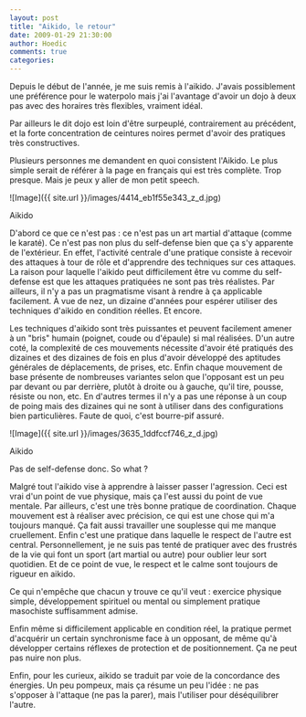 ```yaml
---
layout: post
title: "Aikido, le retour"
date: 2009-01-29 21:30:00
author: Hoedic
comments: true
categories: 
---
```



Depuis le début de l'année, je me suis remis à l'aikido. J'avais possiblement une préférence pour le waterpolo mais j'ai l'avantage d'avoir un dojo à deux pas avec des horaires très flexibles, vraiment idéal.

Par ailleurs le dit dojo est loin d'être surpeuplé, contrairement au précédent, et la forte concentration de ceintures noires permet d'avoir des pratiques très constructives.

Plusieurs personnes me demandent en quoi consistent l'Aikido. Le plus simple serait de référer à la page  en français qui est très complète. Trop presque. Mais je peux y aller de mon petit speech.


![Image]({{ site.url }}/images/4414_eb1f55e343_z_d.jpg)
<div class="photoattrib">Aikido</div>



D'abord ce que ce n'est pas : ce n'est pas un art martial d'attaque (comme le karaté). Ce n'est pas non plus du self-defense bien que ça s'y apparente de l'extérieur. En effet, l'activité centrale d'une pratique consiste à recevoir des attaques à tour de rôle et d'apprendre des techniques sur ces attaques. La raison pour laquelle l'aikido peut difficilement être vu comme du self-defense est que les attaques pratiquées ne sont pas très réalistes. Par ailleurs, il n'y a pas un pragmatisme visant à rendre à ça applicable facilement. À vue de nez, un dizaine d'années pour espérer utiliser des techniques d'aikido en condition réelles. Et encore.

Les techniques d'aikido sont très puissantes et peuvent facilement amener à un "bris" humain (poignet, coude ou d'épaule) si mal réalisées. D'un autre coté, la complexité de ces mouvements nécessite d'avoir été pratiqués des dizaines et des dizaines de fois en plus d'avoir développé des aptitudes générales de déplacements, de prises, etc. Enfin chaque mouvement de base présente de nombreuses variantes selon que l'opposant est un peu par devant ou par derrière, plutôt à droite ou à gauche, qu'il tire, pousse, résiste ou non, etc. En d'autres termes il n'y a pas une réponse à un coup de poing mais des dizaines qui ne sont à utiliser dans des configurations bien particulières. Faute de quoi, c'est bourre-pif assuré.


![Image]({{ site.url }}/images/3635_1ddfccf746_z_d.jpg)
<div class="photoattrib">Aikido</div>



Pas de self-defense donc. So what ?

Malgré tout l'aikido vise à apprendre à laisser passer l'agression. Ceci est vrai d'un point de vue physique, mais ça l'est aussi du point de vue mentale. Par ailleurs, c'est une très bonne pratique de coordination. Chaque mouvement est à réaliser avec précision, ce qui est une chose qui m'a toujours manqué. Ça fait aussi travailler une souplesse qui me manque cruellement. Enfin c'est une pratique dans laquelle le respect de l'autre est central. Personnellement, je ne suis pas tenté de pratiquer avec des frustrés de la vie qui font un sport (art martial ou autre) pour oublier leur sort quotidien. Et de ce point de vue, le respect et le calme sont toujours de rigueur en aikido.

Ce qui n'empêche que chacun y trouve ce qu'il veut : exercice physique simple, développement spirituel ou mental ou simplement pratique masochiste suffisamment admise.

Enfin même si difficilement applicable en condition réel, la pratique permet d'acquérir un certain synchronisme face à un opposant, de même qu'à développer certains réflexes de protection et de positionnement. Ça ne peut pas nuire non plus.

Enfin, pour les curieux, aikido se traduit par voie de la concordance des énergies. Un peu pompeux, mais ça résume un peu l'idée : ne pas s'opposer à l'attaque (ne pas la parer), mais l'utiliser pour déséquilibrer l'autre.